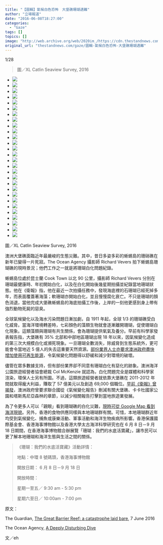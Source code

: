 ```yaml
---
title: "【圖輯】氣候白色恐怖　大堡礁珊瑚遇難"
author: "立場報道"
date: "2016-06-08T18:27:00"
categories:
  - "Gaze"
tags: []
topics: []
image: "http://web.archive.org/web/2020im_/https://cdn.thestandnews.com/media/photos/gallery/87/cache/01-Lizard001_skZii_300x200cropcenter.jpeg"
original_url: "thestandnews.com/gaze/圖輯-氣候白色恐怖-大堡礁珊瑚遇難"
---
```

[](#)[](#)

[](#)1/28[](#)

> 圖／XL Catlin Seaview Survey, 2016

*   ![](http://web.archive.org/web/2020im_/https://cdn.thestandnews.com/media/photos/gallery/87/cache/01-Lizard001_skZii_300x200cropcenter.jpeg)
*   ![](http://web.archive.org/web/2020im_/https://cdn.thestandnews.com/media/photos/gallery/87/cache/02-Lizard002_kdjbK_300x200cropcenter.jpeg)
*   ![](http://web.archive.org/web/2020im_/https://cdn.thestandnews.com/media/photos/gallery/87/cache/03-Lizard003_8HvNI_300x200cropcenter.jpeg)
*   ![](http://web.archive.org/web/2020im_/https://cdn.thestandnews.com/media/photos/gallery/87/cache/04-Lizard005_sCgtM_300x200cropcenter.jpeg)
*   ![](http://web.archive.org/web/2020im_/https://cdn.thestandnews.com/media/photos/gallery/87/cache/05-Lizard006_uYNzT_300x200cropcenter.jpeg)
*   ![](http://web.archive.org/web/2020im_/https://cdn.thestandnews.com/media/photos/gallery/87/cache/06-Lizard007_7sAMH_300x200cropcenter.jpeg)
*   ![](http://web.archive.org/web/2020im_/https://cdn.thestandnews.com/media/photos/gallery/87/cache/07-Lizard010_JwsQj_300x200cropcenter.jpeg)
*   ![](http://web.archive.org/web/2020im_/https://cdn.thestandnews.com/media/photos/gallery/87/cache/08-Lizard012_em6Hs_300x200cropcenter.jpeg)
*   ![](http://web.archive.org/web/2020im_/https://cdn.thestandnews.com/media/photos/gallery/87/cache/09-Lizard013_z3Skd_300x200cropcenter.jpeg)
*   ![](http://web.archive.org/web/2020im_/https://cdn.thestandnews.com/media/photos/gallery/87/cache/10-Lizard014_7omFy_300x200cropcenter.jpeg)
*   ![](http://web.archive.org/web/2020im_/https://cdn.thestandnews.com/media/photos/gallery/87/cache/11-Lizard015_7XKef_300x200cropcenter.jpeg)
*   ![](http://web.archive.org/web/2020im_/https://cdn.thestandnews.com/media/photos/gallery/87/cache/12-Lizard016_XAVON_300x200cropcenter.jpeg)
*   ![](http://web.archive.org/web/2020im_/https://cdn.thestandnews.com/media/photos/gallery/87/cache/13-Lizard018_wFyjP_300x200cropcenter.jpeg)
*   ![](http://web.archive.org/web/2020im_/https://cdn.thestandnews.com/media/photos/gallery/87/cache/14-Lizard021_9dgxc_300x200cropcenter.jpeg)
*   ![](http://web.archive.org/web/2020im_/https://cdn.thestandnews.com/media/photos/gallery/87/cache/15-Lizard0212_7Inbo_300x200cropcenter.jpeg)
*   ![](http://web.archive.org/web/2020im_/https://cdn.thestandnews.com/media/photos/gallery/87/cache/16Lizard022_dACG3_300x200cropcenter.jpeg)
*   ![](http://web.archive.org/web/2020im_/https://cdn.thestandnews.com/media/photos/gallery/87/cache/17-Lizard023_jPWYK_300x200cropcenter.jpeg)
*   ![](http://web.archive.org/web/2020im_/https://cdn.thestandnews.com/media/photos/gallery/87/cache/18-Lizard024_mTb2Y_300x200cropcenter.jpeg)
*   ![](http://web.archive.org/web/2020im_/https://cdn.thestandnews.com/media/photos/gallery/87/cache/19-Lizard025_bxuVx_300x200cropcenter.jpeg)
*   ![](http://web.archive.org/web/2020im_/https://cdn.thestandnews.com/media/photos/gallery/87/cache/20-Lizard026_4DYu9_300x200cropcenter.jpeg)
*   ![](http://web.archive.org/web/2020im_/https://cdn.thestandnews.com/media/photos/gallery/87/cache/21-Lizard030-March-To-May-2016_p2y3s_300x200cropcenter.jpeg)
*   ![](http://web.archive.org/web/2020im_/https://cdn.thestandnews.com/media/photos/gallery/87/cache/22-Lizard031-March-2016_aE0HQ_300x200cropcenter.jpeg)
*   ![](http://web.archive.org/web/2020im_/https://cdn.thestandnews.com/media/photos/gallery/87/cache/23-Lizard031-May-2016_w2z0n_300x200cropcenter.jpeg)
*   ![](http://web.archive.org/web/2020im_/https://cdn.thestandnews.com/media/photos/gallery/87/cache/24-Lizard050-beforeafter_OdjnH_300x200cropcenter.jpeg)
*   ![](http://web.archive.org/web/2020im_/https://cdn.thestandnews.com/media/photos/gallery/87/cache/25-Lizard051-March-2016_XIzgy_300x200cropcenter.jpeg)
*   ![](http://web.archive.org/web/2020im_/https://cdn.thestandnews.com/media/photos/gallery/87/cache/26-Lizard051-May-2016_G4Krw_300x200cropcenter.jpeg)
*   ![](http://web.archive.org/web/2020im_/https://cdn.thestandnews.com/media/photos/gallery/87/cache/27-Lizard071-March-2016_dG9Pa_300x200cropcenter.jpeg)
*   ![](http://web.archive.org/web/2020im_/https://cdn.thestandnews.com/media/photos/gallery/87/cache/28-Lizard071-May-2016_3UcTg_300x200cropcenter.jpeg)

圖／XL Catlin Seaview Survey, 2016

澳洲大堡礁面臨近年最嚴峻的生態災難。其中，昔日多姿多彩的蜥蜴島的珊硝礁在新年已變得一片死寂。The Ocean Agency 攝影師 Richard Vevers 拍下蜥蜴島珊瑚礁的現時景況；他們工作之一就是將珊瑚白化問題紀錄。

蜥蜴島位處於昆士蘭 Cook Town 以北 90 公里，攝影師 Richard Vevers 分別在珊瑚最健康時、年初開始白化，以及在白化開始後幾星期拍攝並紀錄當地珊瑚狀態。他在《衛報》指，他在最近一次拍攝任務中，發現海底裡的石珊瑚已經死掉多年，而表面覆蓋著海藻；軟珊瑚亦開始白化，並且慢慢腐化衰亡。不只是珊瑚的顏色消退，當他完成大堡礁蜥蜴島的海底拍攝工作後，上岸的一刻他更感到身上帶有強烈動物死屍的惡臭。

全球氣候變化以及海水污染問題日漸加劇，自 1911 年起，全球 1/3 的珊瑚礁受白化威脅。當海洋環境轉差時，七彩顏色的藻類生物就會逐漸離開珊瑚，促使珊瑚白化現象。這類藻類與珊瑚有共生關係，會為珊瑚提供氧氣及養分。早前有科學家發表報告指，大堡礁有 35% 北部和中部地區珊瑚出現 18 年以來，因氣候變化造成的第三次大規模白化或瀕死現象。一旦珊瑚全數消失，除威脅到生態系統外，更可能會令當地近 5 億人的失去這重要天然資源。[部份業界人士亦要求澳洲政府盡快增加使用可再生能源](http://web.archive.org/web/20210628223001/http://www.theguardian.com/environment/2016/may/07/great-barrier-reef-tourism-operators-urge-australian-government-to-tackle-climate-change)，令氣候變化問題得以舒緩和減少對環境的破壞。

儘管在眾多數據支持，但有部份業界卻不同意有珊瑚白化有惡化的跡象。澳洲海洋公園旅遊經營者協會總裁 Col McKenzie 就認為，白化問題完全是媒體和科學家渲染，環保人士另有所圖。不過，這類旅遊經營者就依靠大堡礁在 2011-2012 年間就取得龐大利益，賺取了 57 億美元以及創造 69,000 個職位。[早前《衛報》曾揭發](http://web.archive.org/web/20210628223001/http://www.theguardian.com/environment/2016/may/27/australia-scrubbed-from-un-climate-change-report-after-government-intervention)，澳洲政府曾要求聯合國從《氣候變化報告》刪減有關大堡礁、卡卡杜國家公園和塔斯馬尼亞森林的章節，以減少相關報告打擊到當地旅遊業發展。

為了令更多人可以「親眼」看到珊瑚礁的白化災難，[現時可從 Google Map 看到海洋現貌](http://web.archive.org/web/20210628223001/https://www.youtube.com/watch?v=7syWPIZt9B4)。另外，香港的食物供應同樣與本地珊瑚群有關。可惜，本地珊瑚群近年均受到氣候變化、捕魚或康樂活動、軍事活動和海洋生物疾病所影響。香港保護國際基金會、香港海事博物館以及香港大學太古海洋科學研究也在 6 月 8 日－9 月 18 日期間，在香港海事博物館合辦展覽「珊瑚：我們的水底活寶藏」，讓市民可以更了解本地珊瑚和海洋生態與生活之間的關係。 

> 《珊瑚：我們的水底活寶藏》活動詳情：
> 
> 地點：中環 8 號碼頭，香港海事博物館
> 
> 開放日期： 6 月 8 日－9 月 18 日
> 
> 開放時間：
> 
> 星期一至五／ 9:30 am - 5:30 pm
> 
> 星期六至日／ 10:00am - 7:00 pm

原文：

The Guardian, [The Great Barrier Reef: a catastrophe laid bare](http://web.archive.org/web/20210628223001/http://www.theguardian.com/environment/2016/jun/07/the-great-barrier-reef-a-catastrophe-laid-bare), 7 June 2016

The Ocean Agency, [A Deeply Disturbing Dive](http://web.archive.org/web/20210628223001/http://www.theoceanagency.org/news/2016/6/6/the-most-disturbing-dive)

文／eh